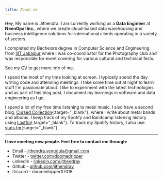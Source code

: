 ```yaml
---
title: About me
---
```


Hey, My  name is Jithendra. I am currently working as a **Data Engineer** at **NeenOpal Inc.**, where we create cloud-based data warehousing and business intelligence solutions for international clients operating in a variety of sectors.

I completed my Bachelors degree in Computer Science and Engineering from [IIIT Jabalpur](http://cse.iiitdmj.ac.in/) where I was co-coordinator for the Photography club and was responsible for event covering for various cultural and technical fests.


See my [CV](https://jithendray.github.io/cv) to get more info of me.



I spend the most of my time looking at screen. I typically spend the day writing code and attending meetings. I take some time out at night to learn stuff I'm passionate about. I like to experiment with the latest technologies and as part of this blog post, I document my learnings in software and data engineering as I go.


I spend a lot of my free time listening to metal music. I also have a second blog, [Cursed Collection](https://cursedcollection.github.io/){:target="_blank"}, where I write about metal bands and albums. I keep track of my Spotify and Bandcamp listening history using [Lastfm](https://www.last.fm/user/Jithendray){:target="_blank"}. To track my Spotify history, I also use [stats.fm](https://stats.fm/doomedripper){:target="_blank"}.

 
<!--I am currently building a habit of reading. I track my reading on [goodreads](https://www.goodreads.com/user/show/94896307-jithendra-yenugula).-->

***



**I love meeting new people. Feel free to contact me through:**

- Email - [jithendra.yenugula@gmail.com](mailto:jithendra.yenugula@gmail.com)
- Twitter - [twitter.com/doomedripper](https://twitter.com/doomedripper)
- LinkedIn - [linkedin.com/jithendray](https://www.linkedin.com/in/jithendray/)
- Github - [github.com/jithendray](https://github.com/jithendray)
- Discord - doomedripper#7018
